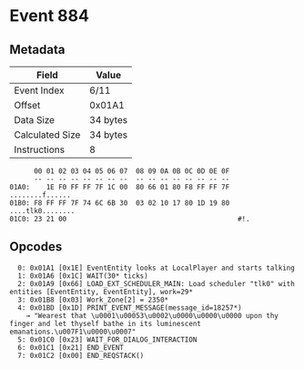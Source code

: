 # Event 884

## Metadata

| Field           | Value    |
|-----------------|----------|
| Event Index     | 6/11     |
| Offset          | 0x01A1   |
| Data Size       | 34 bytes |
| Calculated Size | 34 bytes |
| Instructions    | 8        |

```
      00 01 02 03 04 05 06 07  08 09 0A 0B 0C 0D 0E 0F
      -- -- -- -- -- -- -- --  -- -- -- -- -- -- -- --
01A0:    1E F0 FF FF 7F 1C 00  80 66 01 80 F8 FF FF 7F   ........f......
01B0: F8 FF FF 7F 74 6C 6B 30  03 02 10 17 80 1D 19 80  ....tlk0........
01C0: 23 21 00                                          #!.             
```

## Opcodes

```
  0: 0x01A1 [0x1E] EventEntity looks at LocalPlayer and starts talking
  1: 0x01A6 [0x1C] WAIT(30* ticks)
  2: 0x01A9 [0x66] LOAD_EXT_SCHEDULER_MAIN: Load scheduler "tlk0" with entities [EventEntity, EventEntity], work=29*
  3: 0x01B8 [0x03] Work_Zone[2] = 2350*
  4: 0x01BD [0x1D] PRINT_EVENT_MESSAGE(message_id=18257*)
    → "Wearest that \u0001\u00053\u0002\u0000\u0000\u0000 upon thy finger and let thyself bathe in its luminescent emanations.\u007F1\u0000\u0007"
  5: 0x01C0 [0x23] WAIT_FOR_DIALOG_INTERACTION
  6: 0x01C1 [0x21] END_EVENT
  7: 0x01C2 [0x00] END_REQSTACK()
```
